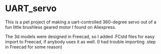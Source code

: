 # UART_servo
This is a pet project of making a uart-controlled 360-degree servo out of a fun little brushless geared motor I found on Aliexpress.

The 3d models were designed in Freecad, so I added .FCstd files for easy import to Freecad, if anybody uses it as well. (I had trouble importing .step in Freecad for some reason)
